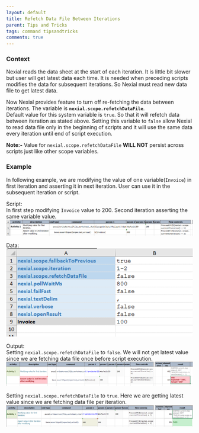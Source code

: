 ```yaml
---
layout: default
title: Refetch Data File Between Iterations
parent: Tips and Tricks
tags: command tipsandtricks
comments: true
---
```


### Context
Nexial reads the data sheet at the start of each iteration. It is little bit slower but user will get latest data each time.
It is needed when preceding scripts modifies the data for subsequent iterations. So Nexial must read new data file to get latest data.

Now Nexial provides feature to turn off re-fetching the data between iterations. The variable is 
**`nexial.scope.refetchDataFile`**. <br>
Default value for this system variable is `true`. So that it will refetch data between iteration as stated above.
Setting this variable to `false` allow Nexial to read data file only in the beginning of scripts and it will use the same
data every iteration until end of script execution.

**Note:-** Value for `nexial.scope.refetchDataFile` **WILL NOT** persist across scripts just like other scope variables.

### Example
In following example, we are modifying the value of one variable(`Invoice`) in first iteration and asserting it in next iteration.
User can use it in the subsequent iteration or script. 

Script:<br>
In first step modifying `Invoice` value to 200. Second iteration asserting the same variable value.
![](image/RefetchDataFile_01.png)

Data:<br>
![](image/RefetchDataFile_02.png)

Output:<br>
Setting `nexial.scope.refetchDataFile` to `false`. We will not get latest value since we are fetching data file once before script execution.
![](image/RefetchDataFile_03.png)

Setting `nexial.scope.refetchDataFile` to `true`. Here we are getting latest value since we are fetching data file per iteration.
![](image/RefetchDataFile_04.png)
